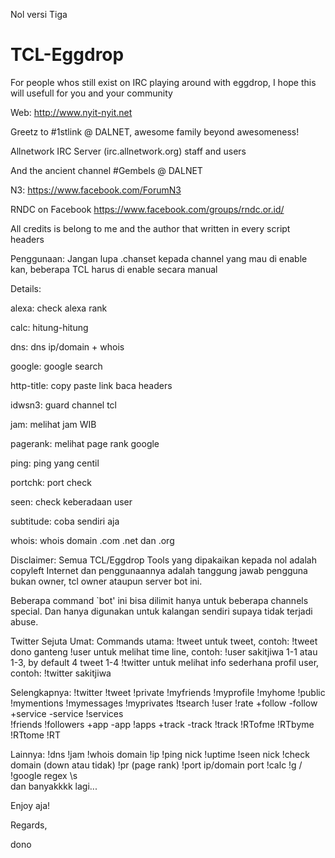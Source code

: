 Nol versi Tiga

TCL-Eggdrop
===========

For people whos still exist on IRC playing around with eggdrop, I hope this will usefull for you and your community

Web: http://www.nyit-nyit.net

Greetz to #1stlink @ DALNET, awesome family beyond awesomeness!

Allnetwork IRC Server (irc.allnetwork.org) staff and users

And the ancient channel #Gembels @ DALNET

N3: https://www.facebook.com/ForumN3

RNDC on Facebook https://www.facebook.com/groups/rndc.or.id/

All credits is belong to me and the author that written in every script headers

Penggunaan:
Jangan lupa .chanset kepada channel yang mau di enable kan, beberapa TCL harus di enable secara manual

Details:

alexa: check alexa rank

calc: hitung-hitung

dns: dns ip/domain + whois

google: google search

http-title: copy paste link baca headers

idwsn3: guard channel tcl

jam: melihat jam WIB

pagerank: melihat page rank google

ping: ping yang centil

portchk: port check

seen: check keberadaan user

subtitude: coba sendiri aja

whois: whois domain .com .net dan .org


Disclaimer:
Semua TCL/Eggdrop Tools yang dipakaikan kepada nol adalah copyleft Internet dan penggunaannya 
adalah tanggung jawab pengguna bukan owner, tcl owner ataupun server bot ini.

Beberapa command `bot' ini bisa dilimit hanya untuk beberapa channels special.
Dan hanya digunakan untuk kalangan sendiri supaya tidak terjadi abuse.

Twitter Sejuta Umat:
Commands utama:
!tweet untuk tweet, contoh: !tweet dono ganteng
!user untuk melihat time line, contoh: !user sakitjiwa 1-1 atau 1-3, by default 4 tweet 1-4
!twitter untuk melihat info sederhana profil user, contoh: !twitter sakitjiwa


Selengkapnya:
!twitter 
!tweet
!private 
!myfriends
!myprofile 
!myhome 
!public
!mymentions 
!mymessages 
!myprivates
!tsearch 
!user 
!rate 
+follow 
-follow 
+service 
-service 
!services  
!friends 
!followers 
+app 
-app 
!apps 
+track
-track 
!track 
!RTofme 
!RTbyme 
!RTtome 
!RT 

Lainnya:
!dns 
!jam
!whois domain
!ip
!ping nick
!uptime
!seen nick
!check domain (down atau tidak)
!pr (page rank)
!port ip/domain port
!calc
!g / !google
regex \s\
dan banyakkkk lagi...

Enjoy aja!

Regards,


dono
